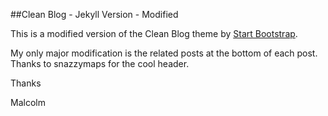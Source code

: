 ##Clean Blog - Jekyll Version - Modified

This is a modified version of the Clean Blog theme by [Start Bootstrap](http://startbootstrap.com/).

My only major modification is the related posts at the bottom of each post. Thanks to snazzymaps for the cool header.

Thanks

Malcolm

